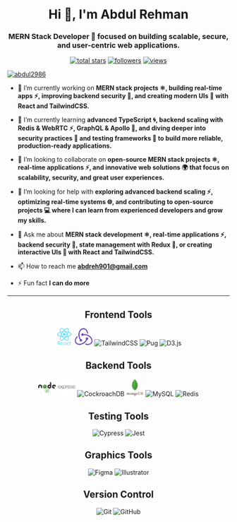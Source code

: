 <h1 align="center">Hi 👋, I'm Abdul Rehman</h1>
<h3 align="center">MERN Stack Developer 🚀 focused on building scalable, secure, and user-centric web applications.</h3>

<p align="center">
  <a href="https://github.com/abdul2986?tab=repositories&sort=stargazers">
    <img alt="total stars" title="Total stars on GitHub" src="https://custom-icon-badges.demolab.com/github/stars/abdul2986?color=55960c&style=for-the-badge&labelColor=488207&logo=star"/></a>
  <a href="https://github.com/abdul2986?tab=followers">
    <img alt="followers" title="Follow me on Github" src="https://custom-icon-badges.demolab.com/github/followers/abdul2986?color=236ad3&labelColor=1155ba&style=for-the-badge&logo=person-add&label=Follow&logoColor=white"/></a>
  <a href="https://github.com/abdul2986/Simple-View-Counter">
    <img alt="views" title="GitHub profile views" src="https://freshidea.com/jonah/app/DenverCoder1-profile-views"/></a>
</p>

<p align="left"> <a href="https://github.com/ryo-ma/github-profile-trophy"><img src="https://github-profile-trophy.vercel.app/?username=abdul2986" alt="abdul2986" /></a> </p>

- 🔭 I’m currently working on **MERN stack projects ⚛️, building real-time apps ⚡, improving backend security 🔐, and creating modern UIs 🎨 with React and TailwindCSS.**

- 🌱 I’m currently learning **advanced TypeScript 🌀, backend scaling with Redis & WebRTC ⚡, GraphQL & Apollo 🚀, and diving deeper into security practices 🔐 and testing frameworks 🧪 to build more reliable, production-ready applications.**

- 👯 I’m looking to collaborate on **open-source MERN stack projects ⚛️, real-time applications ⚡, and innovative web solutions 🌍 that focus on scalability, security, and great user experiences.**

- 🤝 I’m looking for help with **exploring advanced backend scaling ⚡, optimizing real-time systems 🌐, and contributing to open-source projects 💻 where I can learn from experienced developers and grow my skills.**

- 💬 Ask me about **MERN stack development ⚛️, real-time applications ⚡, backend security 🔐, state management with Redux 🎯, or creating interactive UIs 🎨 with React and TailwindCSS.**

- 📫 How to reach me **abdreh901@gmail.com**

- ⚡ Fun fact **I can do more**

---

<h2 align="center">Frontend Tools</h2>
<p align="center">
  <img src="https://raw.githubusercontent.com/devicons/devicon/master/icons/react/react-original-wordmark.svg" alt="React" width="40" height="40"/>
  <img src="https://raw.githubusercontent.com/devicons/devicon/master/icons/redux/redux-original.svg" alt="Redux" width="40" height="40"/>
  <img src="https://www.vectorlogo.zone/logos/tailwindcss/tailwindcss-icon.svg" alt="TailwindCSS" width="40" height="40"/>
  <img src="https://cdn.worldvectorlogo.com/logos/pug.svg" alt="Pug" width="40" height="40"/>
  <img src="https://d3js.org/logo.svg" alt="D3.js" width="40" height="40"/>
</p>

<h2 align="center">Backend Tools</h2>
<p align="center">
  <img src="https://raw.githubusercontent.com/devicons/devicon/master/icons/nodejs/nodejs-original-wordmark.svg" alt="Node.js" width="40" height="40"/>
  <img src="https://raw.githubusercontent.com/devicons/devicon/master/icons/express/express-original-wordmark.svg" alt="Express.js" width="40" height="40"/>
  <img src="https://cdn.worldvectorlogo.com/logos/cockroachdb.svg" alt="CockroachDB" width="40" height="40"/>
  <img src="https://raw.githubusercontent.com/devicons/devicon/master/icons/mongodb/mongodb-original-wordmark.svg" alt="MongoDB" width="40" height="40"/>
  <img src="https://www.mysql.com/favicon.ico" alt="MySQL" width="40" height="40"/>
  <img src="https://redis.io/images/redis-white.png" alt="Redis" width="40" height="40"/>
</p>

<h2 align="center">Testing Tools</h2>
<p align="center">
  <img src="https://www.cypress.io/favicon.ico" alt="Cypress" width="40" height="40"/>
  <img src="https://jestjs.io/img/favicon/favicon-32x32.png" alt="Jest" width="40" height="40"/>
</p>

<h2 align="center">Graphics Tools</h2>
<p align="center">
  <img src="https://www.vectorlogo.zone/logos/figma/figma-icon.svg" alt="Figma" width="40" height="40"/>
  <img src="https://www.adobe.com/favicon.ico" alt="Illustrator" width="40" height="40"/>
</p>

<h2 align="center">Version Control</h2>
<p align="center">
  <img src="https://www.vectorlogo.zone/logos/git-scm/git-scm-icon.svg" alt="Git" width="40" height="40"/>
  <img src="https://github.githubassets.com/favicons/favicon.svg" alt="GitHub" width="40" height="40"/>
</p>
